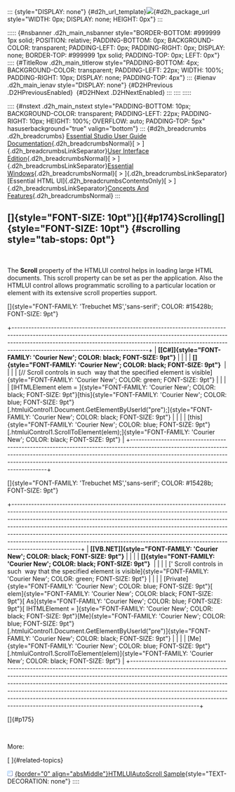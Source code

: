 ::: {style="DISPLAY: none"}
[](ms-xhelp:///?Id=d2h_url_template){#d2h_url_template}![](!package_url!){#d2h_package_url style="WIDTH: 0px; DISPLAY: none; HEIGHT: 0px"}
:::

::::: {#nsbanner .d2h_main_nsbanner style="BORDER-BOTTOM: #999999 1px solid; POSITION: relative; PADDING-BOTTOM: 0px; BACKGROUND-COLOR: transparent; PADDING-LEFT: 0px; PADDING-RIGHT: 0px; DISPLAY: none; BORDER-TOP: #999999 1px solid; PADDING-TOP: 0px; LEFT: 0px"}
:::: {#TitleRow .d2h_main_titlerow style="PADDING-BOTTOM: 4px; BACKGROUND-COLOR: transparent; PADDING-LEFT: 22px; WIDTH: 100%; PADDING-RIGHT: 10px; DISPLAY: none; PADDING-TOP: 4px"}
::: {#ienav .d2h_main_ienav style="DISPLAY: none"}
[](ms-xhelp:///?Id=487e4b75-3d2d-4713-a2e9-8530aa288663){#D2HPrevious .D2HPreviousEnabled}  [](ms-xhelp:///?Id=2fd5a144-94fd-4185-9037-f43732046aff){#D2HNext .D2HNextEnabled}
:::
::::
:::::

:::: {#nstext .d2h_main_nstext style="PADDING-BOTTOM: 10px; BACKGROUND-COLOR: transparent; PADDING-LEFT: 22px; PADDING-RIGHT: 10px; HEIGHT: 100%; OVERFLOW: auto; PADDING-TOP: 5px" hasuserbackground="true" valign="bottom"}
::: {#d2h_breadcrumbs .d2h_breadcrumbs}
[Essential Studio User Guide Documentation](ms-xhelp:///?Id=12457748-09e3-4d74-a240-8e049cedf030){.d2h_breadcrumbsNormal}[ \> ]{.d2h_breadcrumbsLinkSeparator}[User Interface Edition](ms-xhelp:///?Id=c29296b7-531c-413b-a0ec-488ca1f7f669){.d2h_breadcrumbsNormal}[ \> ]{.d2h_breadcrumbsLinkSeparator}[Essential Windows](ms-xhelp:///?Id=e60759d8-47a4-4570-9d7a-16a68d63f2ea){.d2h_breadcrumbsNormal}[ \> ]{.d2h_breadcrumbsLinkSeparator}[Essential HTML UI]{.d2h_breadcrumbsContentsOnly}[ \> ]{.d2h_breadcrumbsLinkSeparator}[Concepts And Features](ms-xhelp:///?Id=fcb5d682-601f-4d1c-ae54-299d1cc60ad8){.d2h_breadcrumbsNormal}
:::

## []{style="FONT-SIZE: 10pt"}[]{#p174}Scrolling[]{style="FONT-SIZE: 10pt"} {#scrolling style="tab-stops: 0pt"}

 

The **Scroll** property of the HTMLUI control helps in loading large HTML documents. This scroll property can be set as per the application. Also the HTMLUI control allows programmatic scrolling to a particular location or element with its extensive scroll properties support.

[]{style="FONT-FAMILY: 'Trebuchet MS','sans-serif'; COLOR: #15428b; FONT-SIZE: 9pt"} 

+------------------------------------------------------------------------------------------------------------------------------------------------------------------------------------------------------------------------------------------------------------------------------------------+
| **[\[C#\]]{style="FONT-FAMILY: 'Courier New'; COLOR: black; FONT-SIZE: 9pt"}**                                                                                                                                                                                                           |
|                                                                                                                                                                                                                                                                                          |
| **[]{style="FONT-FAMILY: 'Courier New'; COLOR: black; FONT-SIZE: 9pt"}**                                                                                                                                                                                                                 |
|                                                                                                                                                                                                                                                                                          |
| [// Scroll controls in such  way that the specified element is visible]{style="FONT-FAMILY: 'Courier New'; COLOR: green; FONT-SIZE: 9pt"}                                                                                                                                                |
|                                                                                                                                                                                                                                                                                          |
| [IHTMLElement elem = ]{style="FONT-FAMILY: 'Courier New'; COLOR: black; FONT-SIZE: 9pt"}[this]{style="FONT-FAMILY: 'Courier New'; COLOR: blue; FONT-SIZE: 9pt"}[.htmluiControl1.Document.GetElementByUserId(\"pre\");]{style="FONT-FAMILY: 'Courier New'; COLOR: black; FONT-SIZE: 9pt"} |
|                                                                                                                                                                                                                                                                                          |
| [this]{style="FONT-FAMILY: 'Courier New'; COLOR: blue; FONT-SIZE: 9pt"}[.htmluiControl1.ScrollToElement(elem);]{style="FONT-FAMILY: 'Courier New'; COLOR: black; FONT-SIZE: 9pt"}                                                                                                        |
+------------------------------------------------------------------------------------------------------------------------------------------------------------------------------------------------------------------------------------------------------------------------------------------+

[]{style="FONT-FAMILY: 'Trebuchet MS','sans-serif'; COLOR: #15428b; FONT-SIZE: 9pt"} 

+------------------------------------------------------------------------------------------------------------------------------------------------------------------------------------------------------------------------------------------------------------------------------------------------------------------------------------------------------------------------------------------------------------------------------------------------------------------------------------------------------------+
| **[\[VB.NET\]]{style="FONT-FAMILY: 'Courier New'; COLOR: black; FONT-SIZE: 9pt"}**                                                                                                                                                                                                                                                                                                                                                                                                                         |
|                                                                                                                                                                                                                                                                                                                                                                                                                                                                                                            |
| **[]{style="FONT-FAMILY: 'Courier New'; COLOR: black; FONT-SIZE: 9pt"}**                                                                                                                                                                                                                                                                                                                                                                                                                                   |
|                                                                                                                                                                                                                                                                                                                                                                                                                                                                                                            |
| [\' Scroll controls in such  way that the specified element is visible]{style="FONT-FAMILY: 'Courier New'; COLOR: green; FONT-SIZE: 9pt"}                                                                                                                                                                                                                                                                                                                                                                  |
|                                                                                                                                                                                                                                                                                                                                                                                                                                                                                                            |
| [Private]{style="FONT-FAMILY: 'Courier New'; COLOR: blue; FONT-SIZE: 9pt"}[ elem]{style="FONT-FAMILY: 'Courier New'; COLOR: black; FONT-SIZE: 9pt"}[ As]{style="FONT-FAMILY: 'Courier New'; COLOR: blue; FONT-SIZE: 9pt"}[ IHTMLElement = ]{style="FONT-FAMILY: 'Courier New'; COLOR: black; FONT-SIZE: 9pt"}[Me]{style="FONT-FAMILY: 'Courier New'; COLOR: blue; FONT-SIZE: 9pt"}[.htmluiControl1.Document.GetElementByUserId(\"pre\")]{style="FONT-FAMILY: 'Courier New'; COLOR: black; FONT-SIZE: 9pt"} |
|                                                                                                                                                                                                                                                                                                                                                                                                                                                                                                            |
| [Me]{style="FONT-FAMILY: 'Courier New'; COLOR: blue; FONT-SIZE: 9pt"}[.htmluiControl1.ScrollToElement(elem)]{style="FONT-FAMILY: 'Courier New'; COLOR: black; FONT-SIZE: 9pt"}                                                                                                                                                                                                                                                                                                                             |
+------------------------------------------------------------------------------------------------------------------------------------------------------------------------------------------------------------------------------------------------------------------------------------------------------------------------------------------------------------------------------------------------------------------------------------------------------------------------------------------------------------+

[]{#p175} 

 

More:

[ ]{#related-topics}

[![](button.gif){border="0" align="absMiddle"}HTMLUIAutoScroll Sample](ms-xhelp:///?Id=2fd5a144-94fd-4185-9037-f43732046aff){style="TEXT-DECORATION: none"}
::::
